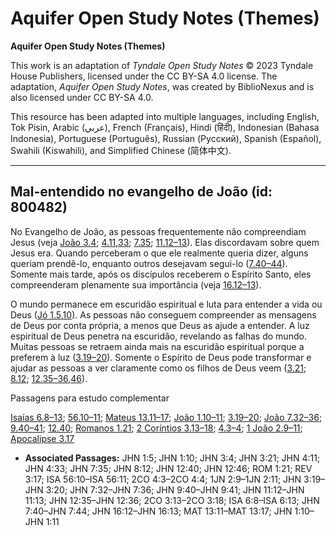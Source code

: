 # Aquifer Open Study Notes (Themes)

**Aquifer Open Study Notes (Themes)**

This work is an adaptation of *Tyndale Open Study Notes* © 2023 Tyndale House Publishers, licensed under the CC BY\-SA 4\.0 license. The adaptation, *Aquifer Open Study Notes*, was created by BiblioNexus and is also licensed under CC BY\-SA 4\.0\.

This resource has been adapted into multiple languages, including English, Tok Pisin, Arabic (عربي), French (Français), Hindi (हिंदी), Indonesian (Bahasa Indonesia), Portuguese (Português), Russian (Русский), Spanish (Español), Swahili (Kiswahili), and Simplified Chinese (简体中文).



--------------------------------

## Mal-entendido no evangelho de João (id: 800482)

No Evangelho de João, as pessoas frequentemente não compreendiam Jesus (veja [João 3\.4](https://ref.ly/John3:4); [4\.11](https://ref.ly/John4:11),[33](https://ref.ly/John4:33); [7\.35](https://ref.ly/John7:35); [11\.12–13](https://ref.ly/John11:12-John11:13)). Elas discordavam sobre quem Jesus era. Quando perceberam o que ele realmente queria dizer, alguns queriam prendê\-lo, enquanto outros desejavam segui\-lo ([7\.40–44](https://ref.ly/John7:40-John7:44)). Somente mais tarde, após os discípulos receberem o Espírito Santo, eles compreenderam plenamente sua importância (veja [16\.12–13](https://ref.ly/John16:12-John16:13)).

O mundo permanece em escuridão espiritual e luta para entender a vida ou Deus ([Jó 1\.5](https://ref.ly/John1:5),[10](https://ref.ly/John1:10)). As pessoas não conseguem compreender as mensagens de Deus por conta própria, a menos que Deus as ajude a entender. A luz espiritual de Deus penetra na escuridão, revelando as falhas do mundo. Muitas pessoas se retraem ainda mais na escuridão espiritual porque a preferem à luz ([3\.19–20](https://ref.ly/John3:19-John3:20)). Somente o Espírito de Deus pode transformar e ajudar as pessoas a ver claramente como os filhos de Deus veem ([3\.21](https://ref.ly/John3:21); [8\.12](https://ref.ly/John8:12); [12\.35–36](https://ref.ly/John12:35-John12:36),[46](https://ref.ly/John12:46)).

Passagens para estudo complementar

[Isaías 6\.8–13](https://ref.ly/Isa6:8-Isa6:13); [56\.10–11](https://ref.ly/Isa56:10-Isa56:11); [Mateus 13\.11–17](https://ref.ly/Matt13:11-Matt13:17); [João 1\.10–11](https://ref.ly/John1:10-John1:11); [3\.19–20](https://ref.ly/John3:19-John3:20); [João 7\.32–36](https://ref.ly/John7:32-John7:36); [9\.40–41](https://ref.ly/John9:40-John9:41); [12\.40](https://ref.ly/John12:40); [Romanos 1\.21](https://ref.ly/Rom1:21); [2 Coríntios 3\.13–18](https://ref.ly/2Cor3:13-2Cor3:18); [4\.3–4](https://ref.ly/2Cor4:3-2Cor4:4); [1 João 2\.9–11](https://ref.ly/1John2:9-1John2:11); [Apocalipse 3\.17](https://ref.ly/Rev3:17)

* **Associated Passages:** JHN 1:5; JHN 1:10; JHN 3:4; JHN 3:21; JHN 4:11; JHN 4:33; JHN 7:35; JHN 8:12; JHN 12:40; JHN 12:46; ROM 1:21; REV 3:17; ISA 56:10–ISA 56:11; 2CO 4:3–2CO 4:4; 1JN 2:9–1JN 2:11; JHN 3:19–JHN 3:20; JHN 7:32–JHN 7:36; JHN 9:40–JHN 9:41; JHN 11:12–JHN 11:13; JHN 12:35–JHN 12:36; 2CO 3:13–2CO 3:18; ISA 6:8–ISA 6:13; JHN 7:40–JHN 7:44; JHN 16:12–JHN 16:13; MAT 13:11–MAT 13:17; JHN 1:10–JHN 1:11

